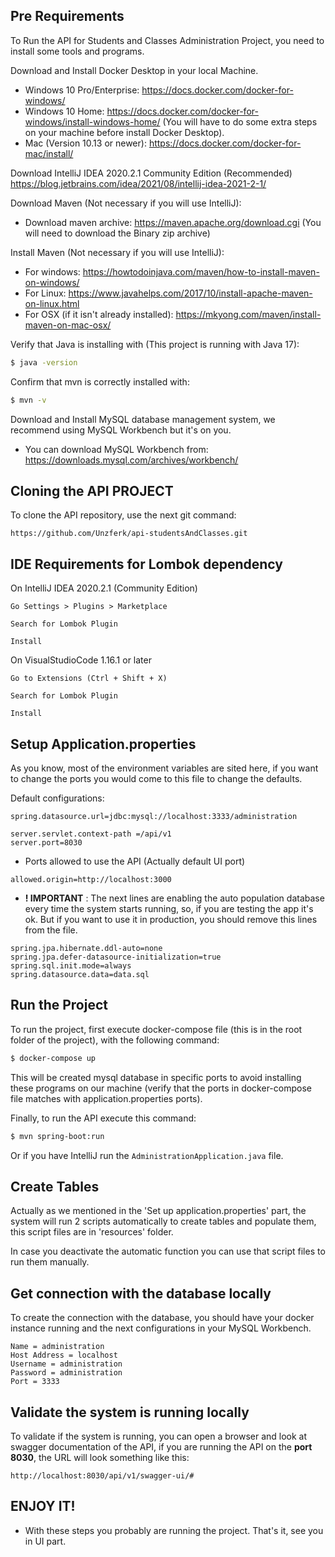 ## Pre Requirements ##

To Run the API for Students and Classes Administration Project, you need to install some tools and programs.

Download and Install Docker Desktop in your local Machine.

- Windows 10 Pro/Enterprise: https://docs.docker.com/docker-for-windows/
- Windows 10 Home: https://docs.docker.com/docker-for-windows/install-windows-home/ (You will have to do some extra steps on your machine before install Docker Desktop).
- Mac (Version 10.13 or newer): https://docs.docker.com/docker-for-mac/install/

 Download IntelliJ IDEA 2020.2.1 Community Edition (Recommended) https://blog.jetbrains.com/idea/2021/08/intellij-idea-2021-2-1/


Download Maven (Not necessary if you will use IntelliJ):

- Download maven archive: https://maven.apache.org/download.cgi (You will need to download the Binary zip archive)

Install Maven (Not necessary if you will use IntelliJ):

- For windows: https://howtodoinjava.com/maven/how-to-install-maven-on-windows/
- For Linux: https://www.javahelps.com/2017/10/install-apache-maven-on-linux.html
- For OSX (if it isn't already installed): https://mkyong.com/maven/install-maven-on-mac-osx/

Verify that Java is installing with (This project is running with Java 17):
```sh
$ java -version
```
Confirm that mvn is correctly installed with:
```sh
$ mvn -v
```
Download and Install MySQL database management system, we recommend using MySQL Workbench but it's on you.
- You can download MySQL Workbench from: https://downloads.mysql.com/archives/workbench/

## Cloning the API PROJECT

To clone the API repository, use the next git command:

```
https://github.com/Unzferk/api-studentsAndClasses.git
```


## IDE Requirements for Lombok dependency ##

On IntelliJ IDEA 2020.2.1 (Community Edition)

```
Go Settings > Plugins > Marketplace

Search for Lombok Plugin

Install
```

On VisualStudioCode 1.16.1 or later

```
Go to Extensions (Ctrl + Shift + X)

Search for Lombok Plugin

Install
```

## Setup Application.properties ##

As you know, most of the environment variables are sited here, if you want to change the ports you would come to this file to change the defaults.

Default configurations:

```properties
spring.datasource.url=jdbc:mysql://localhost:3333/administration
```

```properties
server.servlet.context-path =/api/v1
server.port=8030
```
- Ports allowed to use the API (Actually default UI port)
```properties
allowed.origin=http://localhost:3000
```

- **! IMPORTANT** : The next lines are enabling the auto population database every time the system starts running, so, if you are testing the
app it's ok. But if you want to use it in production, you should remove this lines from the file.

```properties
spring.jpa.hibernate.ddl-auto=none
spring.jpa.defer-datasource-initialization=true
spring.sql.init.mode=always
spring.datasource.data=data.sql
```

## Run the Project ##

To run the project, first execute docker-compose file (this is in the root folder of the project), with the following command:
```sh
$ docker-compose up
```

This will be created mysql database in specific ports to avoid installing these programs on our machine 
(verify that the ports in docker-compose file matches with application.properties ports).

Finally, to run the API execute this command:

```sh
$ mvn spring-boot:run
```

Or if you have IntelliJ run the `AdministrationApplication.java` file.

## Create Tables ##
Actually as we mentioned in the 'Set up application.properties' part, the system will run 2 scripts automatically to create tables and populate them,
this script files are in 'resources' folder.

In case you deactivate the automatic function you can use that script files to run them manually.

## Get connection with the database locally ##
To create the connection with the database, you should have your docker instance running and the next configurations in your MySQL Workbench.

```
Name = administration
Host Address = localhost
Username = administration
Password = administration
Port = 3333
```
## Validate the system is running locally ##

To validate if the system is running, you can open a browser and look at swagger documentation of the API, 
if you are running the API on the **port 8030**, the URL will look something like this:

```
http://localhost:8030/api/v1/swagger-ui/#
```

## ENJOY IT! ##
- With these steps you probably are running the project. That's it, see you in UI part.
